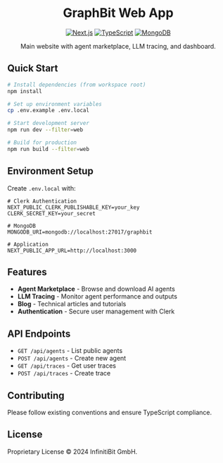 <div align="center">

# GraphBit Web App

[![Next.js](https://img.shields.io/badge/Next.js-15-black?style=flat-square&logo=next.js)](https://nextjs.org/)
[![TypeScript](https://img.shields.io/badge/TypeScript-5-blue?style=flat-square&logo=typescript)](https://www.typescriptlang.org/)
[![MongoDB](https://img.shields.io/badge/MongoDB-6-green?style=flat-square&logo=mongodb)](https://www.mongodb.com/)

Main website with agent marketplace, LLM tracing, and dashboard.

</div>

## Quick Start

```bash
# Install dependencies (from workspace root)
npm install

# Set up environment variables
cp .env.example .env.local

# Start development server
npm run dev --filter=web

# Build for production
npm run build --filter=web
```

## Environment Setup

Create `.env.local` with:

```env
# Clerk Authentication
NEXT_PUBLIC_CLERK_PUBLISHABLE_KEY=your_key
CLERK_SECRET_KEY=your_secret

# MongoDB
MONGODB_URI=mongodb://localhost:27017/graphbit

# Application
NEXT_PUBLIC_APP_URL=http://localhost:3000
```

## Features

- **Agent Marketplace** - Browse and download AI agents
- **LLM Tracing** - Monitor agent performance and outputs
- **Blog** - Technical articles and tutorials
- **Authentication** - Secure user management with Clerk

## API Endpoints

- `GET /api/agents` - List public agents
- `POST /api/agents` - Create new agent
- `GET /api/traces` - Get user traces
- `POST /api/traces` - Create trace

## Contributing

Please follow existing conventions and ensure TypeScript compliance.

## License

Proprietary License © 2024 InfinitiBit GmbH.
